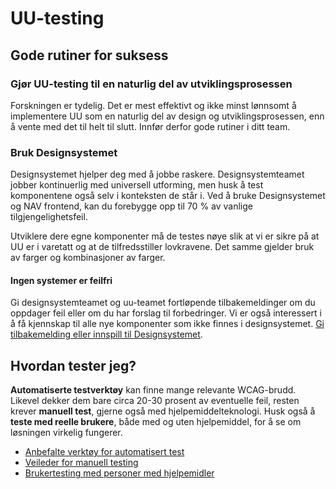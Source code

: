 # UU-testing

## Gode rutiner for suksess

### Gjør UU-testing til en naturlig del av utviklingsprosessen
Forskningen er tydelig. Det er mest effektivt og ikke minst lønnsomt å implementere UU som en naturlig del av design og utviklingsprosessen, enn å vente med det til helt til slutt.  Innfør derfor gode rutiner i ditt team. 

### Bruk Designsystemet
Designsystemet hjelper deg med å jobbe raskere.  Designsystemteamet jobber kontinuerlig med universell utforming, men husk å test komponentene også selv i konteksten de står i. Ved å bruke Designsystemet og NAV frontend, kan du forebygge opp til 70 % av vanlige tilgjengelighetsfeil.

Utviklere dere egne komponenter må de testes nøye slik at vi er sikre på at UU er i varetatt og at de tilfredsstiller lovkravene. Det samme gjelder bruk av farger og kombinasjoner av farger.  

#### Ingen systemer er feilfri 
Gi designsystemteamet og uu-teamet fortløpende tilbakemeldinger om du oppdager feil eller om du har forslag til forbedringer. Vi er også interessert i å få kjennskap til alle nye komponenter som ikke finnes i designsystemet. 
[Gi tilbakemelding eller innspill til Designsystemet](https://github.com/navikt/designsystemet/issues).

## Hvordan tester jeg?

**Automatiserte testverktøy** kan finne mange relevante WCAG-brudd. Likevel dekker dem bare circa 20-30 prosent av eventuelle feil, resten krever **manuell test**, gjerne også med hjelpemiddelteknologi. Husk også å **teste med reelle brukere**, både med og uten hjelpemiddel, for å se om løsningen virkelig fungerer.

- [Anbefalte verktøy for automatisert test]()
- [Veileder for manuell testing]()
- [Brukertesting med personer med hjelpemidler]()
